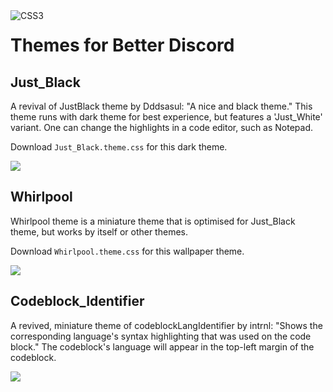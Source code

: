 <a href="https://developer.mozilla.org/en-US/docs/Web/CSS">
  <img align="left" src="https://img.shields.io/badge/Code-CSS-informational?logo=css3&logoColor=blueviolet&labelColor=black&color=757575" alt="CSS3" loading="lazy" />
</a>

# Themes for Better Discord
## Just_Black
A revival of JustBlack theme by Dddsasul: "A nice and black theme."  This theme runs with dark theme for best experience, but features a 'Just_White' variant.  One can change the highlights in a code editor, such as Notepad.

Download `Just_Black.theme.css` for this dark theme.

![](https://github.com/Mephiles-the-Dark/Better_Discord/blob/master/Themes/Previews/Just_Black_1.png)

## Whirlpool
Whirlpool theme is a miniature theme that is optimised for Just_Black theme, but works by itself or other themes.

Download `Whirlpool.theme.css` for this wallpaper theme.

![](https://github.com/Mephiles-the-Dark/Better_Discord/blob/master/Themes/Previews/Whirlpool_1.png)

## Codeblock_Identifier
A revived, miniature theme of codeblockLangIdentifier by intrnl: "Shows the corresponding language's syntax highlighting that was used on the code block."  The codeblock's language will appear in the top-left margin of the codeblock.

![](https://github.com/Mephiles-the-Dark/Better_Discord/blob/master/Themes/Previews/Codeblock_Identifier_1.png)

